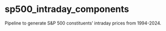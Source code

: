 # sp500_intraday_components
Pipeline to generate S&amp;P 500 constituents’ intraday prices from 1994-2024.
